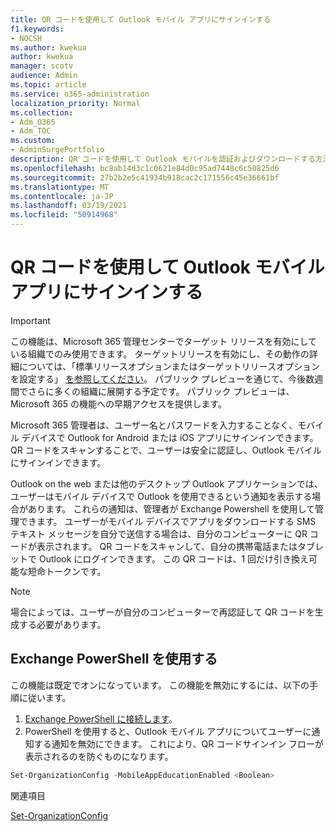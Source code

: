 ```yaml
---
title: QR コードを使用して Outlook モバイル アプリにサインインする
f1.keywords:
- NOCSH
ms.author: kwekua
author: kwekua
manager: scotv
audience: Admin
ms.topic: article
ms.service: o365-administration
localization_priority: Normal
ms.collection:
- Adm_O365
- Adm_TOC
ms.custom:
- AdminSurgePortfolio
description: QR コードを使用して Outlook モバイルを認証およびダウンロードする方法について学習します。
ms.openlocfilehash: bc8ab14d3c1c0621e84d0c95ad7448c6c50825d6
ms.sourcegitcommit: 27b2b2e5c41934b918cac2c171556c45e36661bf
ms.translationtype: MT
ms.contentlocale: ja-JP
ms.lasthandoff: 03/19/2021
ms.locfileid: "50914968"
---
```

# <a name="use-a-qr-code-to-sign-in-to-the-outlook-mobile-apps"></a>QR コードを使用して Outlook モバイル アプリにサインインする

> [!IMPORTANT]
> この機能は、Microsoft 365 管理センターでターゲット リリースを有効にしている組織でのみ使用できます。 ターゲットリリースを有効にし、その動作の詳細については、「標準リリースオプションまたはターゲットリリースオプションを設定する」 [を参照してください](release-options-in-office-365.md)。 パブリック プレビューを通じて、今後数週間でさらに多くの組織に展開する予定です。 パブリック プレビューは、Microsoft 365 の機能への早期アクセスを提供します。

Microsoft 365 管理者は、ユーザー名とパスワードを入力することなく、モバイル デバイスで Outlook for Android または iOS アプリにサインインできます。 QR コードをスキャンすることで、ユーザーは安全に認証し、Outlook モバイルにサインインできます。

Outlook on the web または他のデスクトップ Outlook アプリケーションでは、ユーザーはモバイル デバイスで Outlook を使用できるという通知を表示する場合があります。 これらの通知は、管理者が Exchange Powershell を使用して管理できます。 ユーザーがモバイル デバイスでアプリをダウンロードする SMS テキスト メッセージを自分で送信する場合は、自分のコンピューターに QR コードが表示されます。 QR コードをスキャンして、自分の携帯電話またはタブレットで Outlook にログインできます。 この QR コードは、1 回だけ引き換え可能な短命トークンです。

> [!NOTE]
> 場合によっては、ユーザーが自分のコンピューターで再認証して QR コードを生成する必要があります。

## <a name="use-exchange-powershell"></a>Exchange PowerShell を使用する

この機能は既定でオンになっています。 この機能を無効にするには、以下の手順に従います。

1. [Exchange PowerShell に接続します](/powershell/exchange/connect-to-exchange-online-powershell?view=exchange-ps)。
2. PowerShell を使用すると、Outlook モバイル アプリについてユーザーに通知する通知を無効にできます。 これにより、QR コードサインイン フローが表示されるのを防ぐものになります。

```powershell
Set-OrganizationConfig -MobileAppEducationEnabled <Boolean>
```

関連項目

[Set-OrganizationConfig](/powershell/module/exchange/set-organizationconfig?view=exchange-ps)